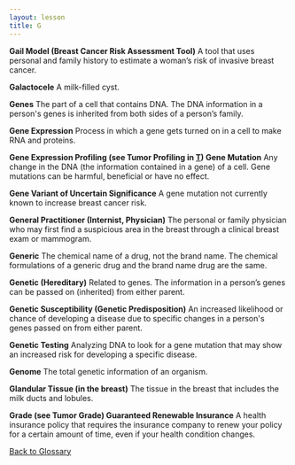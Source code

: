```yaml
---
layout: lesson
title: G
---
```


<a name="top"></a>

**Gail Model (Breast Cancer Risk Assessment Tool)** 
A tool that uses personal and family history to estimate a woman’s risk of invasive breast cancer.

**Galactocele** 
A milk-filled cyst.

**Genes** 
The part of a cell that contains DNA. The DNA information in a person's genes is inherited from both sides of a person’s family.

**Gene Expression** 
Process in which a gene gets turned on in a cell to make RNA and proteins.

**Gene Expression Profiling (see Tumor Profiling in [T](/{{page.root}}/myhthelperEduContent/T/index.html)) Gene Mutation** 
Any change in the DNA (the information contained in a gene) of a cell. Gene mutations can be harmful, beneficial or have no effect.

**Gene Variant of Uncertain Significance** 
A gene mutation not currently known to increase breast cancer risk.

**General Practitioner (Internist, Physician)** 
The personal or family physician who may first find a suspicious area in the breast through a clinical breast exam or mammogram.

**Generic** 
The chemical name of a drug, not the brand name. The chemical formulations of a generic drug and the brand name drug are the same.

**Genetic (Hereditary)** 
Related to genes. The information in a person’s genes can be passed on (inherited) from either parent.
 
**Genetic Susceptibility (Genetic Predisposition)** 
An increased likelihood or chance of developing a disease due to specific changes in a person's genes passed on from either parent.

**Genetic Testing** 
Analyzing DNA to look for a gene mutation that may show an increased risk for developing a specific disease.

**Genome** 
The total genetic information of an organism.

**Glandular Tissue (in the breast)** 
The tissue in the breast that includes the milk ducts and lobules.

**Grade (see Tumor Grade) Guaranteed Renewable Insurance** 
A health insurance policy that requires the insurance company to renew your policy for a certain amount of time, even if your health condition changes.

<!--a href="#top">Back to top of page</a-->
<a href="https://scnslabutsa.github.io/myhthelperEduContent/Glossary/index.html">Back to Glossary</a>
